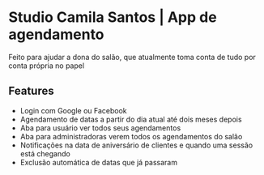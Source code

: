 # Studio Camila Santos | App de agendamento
Feito para ajudar a dona do salão, que atualmente toma conta de tudo por conta própria no papel

## Features
- Login com Google ou Facebook
- Agendamento de datas a partir do dia atual até dois meses depois
- Aba para usuário ver todos seus agendamentos
- Aba para administradoras verem todos os agendamentos do salão
- Notificações na data de aniversário de clientes e quando uma sessão está chegando
- Exclusão automática de datas que já passaram
